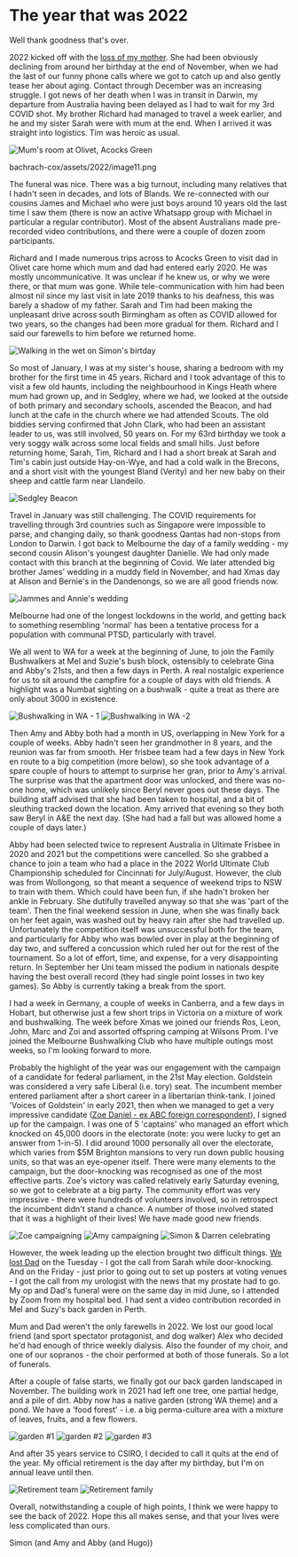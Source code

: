 # The year that was 2022

Well thank goodness that's over.

2022 kicked off with the [loss of my mother](https://thelma-ruth-cox.muchloved.com). She had been obviously declining from around her birthday
at the end of November, when we had the last of our funny phone calls where we got to catch up and also
gently tease her about aging. Contact through December was an increasing struggle. I got news of her death
when I was in transit in Darwin, my departure from Australia having been delayed as I had to wait for my 3rd
COVID shot. My brother Richard had managed to travel a week earlier, and he and my sister Sarah were with
mum at the end. When I arrived it was straight into logistics. Tim was heroic as usual.

![Mum's room at Olivet, Acocks Green](/assets/2022/image11.png)

bachrach-cox/assets/2022/image11.png

The funeral was nice. There was a big turnout, including many relatives that I
hadn't seen in decades, and lots of Blands. We re-connected with our cousins James and Michael who
were just boys around 10 years old the last time I saw them (there is now an active Whatsapp group with
Michael in particular a regular contributor). Most of the absent Australians made pre-recorded video
contributions, and there were a couple of dozen zoom participants.

Richard and I made numerous trips across to Acocks Green to visit dad in Olivet care
home which mum and dad had entered early 2020. He was mostly uncommunicative. It was unclear if he knew us,
or why we were there, or that mum was gone. While tele-communication with him had been almost nil since my
last visit in late 2019 thanks to his deafness, this was barely a shadow of my father. Sarah and Tim had
been making the unpleasant drive across south Birmingham as often as COVID allowed for two years, so the
changes had been more gradual for them. Richard and I said our farewells to him before we returned
home.

![Walking in the wet on Simon's birtday](/bachrach-cox/assets/2022/image7.png)

So most of January, I was at my sister's house, sharing a bedroom with my
brother for the first time in 45 years. Richard and I took advantage of this to visit a few old haunts,
including the neighbourhood in Kings Heath where mum had grown up, and in Sedgley, where we had, we looked
at the outside of both primary and secondary schools, ascended the Beacon, and had lunch at the cafe in the
church where we had attended Scouts. The old biddies serving confirmed that John Clark, who had been an
assistant leader to us, was still involved, 50 years on. For my 63rd birthday we took a very soggy walk
across some local fields and small hills. Just before returning home, Sarah, Tim, Richard and I had a short
break at Sarah and Tim's cabin just outside Hay-on-Wye, and had a cold walk in the Brecons, and a
short visit with the youngest Bland (Verity) and her new baby on their sheep and cattle farm near Llandeilo.

![Sedgley Beacon](/bachrach-cox/assets/2022/image8.png)

Travel in January was still challenging. The COVID requirements for travelling
through 3rd countries such as Singapore were impossible to parse, and changing daily, so thank goodness
Qantas had non-stops from London to Darwin. I got back to Melbourne the day of a family wedding - my second
cousin Alison's youngest daughter Danielle. We had only made contact with this branch at the beginning
of Covid. We later attended big brother James' wedding in a muddy field in November, and had Xmas day
at Alison and Bernie's in the Dandenongs, so we are all good friends now.

![Jammes and Annie's wedding](/bachrach-cox/assets/2022/image6.png)

Melbourne had one of the longest lockdowns in the world, and getting back to
something resembling 'normal' has been a tentative process for a population with communal PTSD,
particularly with travel.

We all went to WA for a week at the beginning of June, to join the Family Bushwalkers
at Mel and Suzie's bush block, ostensibly to celebrate Gina and Abby's 21sts, and then a few
days in Perth. A real nostalgic experience for us to sit around the campfire for a couple of days with old
friends. A highlight was a Numbat sighting on a bushwalk - quite a treat as there are only about 3000 in
existence.

![Bushwalking in WA - 1](/bachrach-cox/assets/2022/image14.png)
![Bushwalking in WA -2](/bachrach-cox/assets/2022/image1.png)

Then Amy and Abby both had a month in US, overlapping in New York for a couple of
weeks. Abby hadn't seen her grandmother in 8 years, and the reunion was far from smooth. Her frisbee
team had a few days in New York en route to a big competition (more below), so she took advantage of a spare
couple of hours to attempt to surprise her gran, prior to Amy's arrival. The surprise was that the
apartment door was unlocked, and there was no-one home, which was unlikely since Beryl never goes out these
days. The building staff advised that she had been taken to hospital, and a bit of sleuthing tracked down
the location. Amy arrived that evening so they both saw Beryl in A&E the next day. (She had had a fall
but was allowed home a couple of days later.)

Abby had been selected twice to represent Australia in Ultimate Frisbee in 2020 and
2021 but the competitions were cancelled. So she grabbed a chance to join a team who had a place in the 2022
World Ultimate Club Championship scheduled for
Cincinnati for July/August. However, the club was from Wollongong, so that meant a sequence of weekend trips
to NSW to train with them. Which could have been fun, if she hadn't broken her ankle in February. She
dutifully travelled anyway so that she was 'part of the team'. Then the final weekend session in
June, when she was finally back on her feet again, was washed out by heavy rain after she had travelled up. Unfortunately the competition itself was
unsuccessful both for the team, and particularly for Abby who was bowled over in play at the beginning of
day two, and suffered a concussion which ruled her out for the rest of the tournament. So a lot of effort,
time, and expense, for a very disappointing return. In September her Uni team missed the podium in nationals
despite having the best overall record (they had single point losses in two key games). So Abby is currently
taking a break from the sport.

I had a week in Germany, a couple of weeks in Canberra, and a few days in Hobart, but
otherwise just a few short trips in Victoria on a mixture of work and bushwalking. The week before
Xmas we joined our friends Ros, Leon, John, Marc and Zoi and assorted offspring camping at Wilsons Prom.
I've joined the Melbourne Bushwalking Club who have multiple outings most weeks, so I'm looking
forward to more.

Probably the highlight of the year was our engagement with the campaign of a
candidate for federal parliament, in the 21st May election. Goldstein was considered a very safe Liberal
(i.e. tory) seat. The incumbent member entered parliament after a short career in a libertarian think-tank.
I joined 'Voices of Goldstein' in early 2021, then when we managed to get a very impressive
candidate ([Zoe Daniel - ex ABC foreign correspondent](https://en.wikipedia.org/wiki/Zoe_Daniel)), I signed up for the campaign. I was one of 5
'captains' who managed an effort which knocked on 45,000 doors in the electorate (note: you were
lucky to get an answer from 1-in-5). I did around 1000 personally all over the electorate, which varies from
$5M Brighton mansions to very run down public housing units, so that was an eye-opener itself. There were
many elements to the campaign, but the door-knocking was recognised as one of the most effective parts.
Zoe's victory was called relatively early Saturday evening, so we got to celebrate at a big party. The community
effort was very impressive - there were hundreds of volunteers involved, so in retrospect the incumbent
didn't stand a chance. A number of those involved stated that it was a highlight of their lives! We
have made good new friends.

![Zoe campaigning](/bachrach-cox/assets/2022/image9.png)
![Amy campaigning](/bachrach-cox/assets/2022/image12.png)
![Simon & Darren celebrating](/bachrach-cox/assets/2022/image4.png)

However, the week leading up the election brought two difficult things. [We lost
Dad](https://phillipcox.muchloved.com/) on the Tuesday - I got the call from Sarah while door-knocking. And on the Friday - just prior to going out to set up
posters at voting venues - I got the call from my urologist with the news that my prostate had to go. My op
and Dad's funeral were on the same day in mid June, so I attended by Zoom from my hospital bed. I had
sent a video contribution recorded in Mel and Suzy's back garden in Perth.

Mum and Dad weren't the only farewells in 2022. We lost our good local
friend (and sport spectator protagonist, and dog walker) Alex who decided he'd had enough of thrice
weekly dialysis. Also the founder of my choir, and one of our sopranos - the choir performed at both of
those funerals. So a lot of funerals.

After a couple of false starts, we finally got our back garden landscaped in
November. The building work in 2021 had left one tree, one partial hedge, and a pile of dirt. Abby now has a
native garden (strong WA theme) and a pond. We have a 'food forest' - i.e. a big perma-culture
area with a mixture of leaves, fruits, and a few flowers.

![garden #1](/bachrach-cox/assets/2022/image2.png)
![garden #2](/bachrach-cox/assets/2022/image5.png)
![garden #3](/bachrach-cox/assets/2022/image13.png)

And after 35 years service to CSIRO, I decided to call it quits at the end of the
year. My official retirement is the day after my birthday, but I'm on annual leave until then.

![Retirement team](/bachrach-cox/assets/2022/image10.png)
![Retirement family](/bachrach-cox/assets/2022/image15.png)

Overall, notwithstanding a couple of high points, I think we were happy to see the
back of 2022. Hope this all makes sense, and that your lives were less complicated than ours.

Simon (and Amy and Abby (and Hugo))

